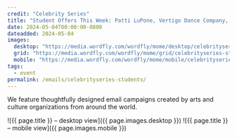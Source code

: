 ```yaml
---
credit: "Celebrity Series"
title: "Student Offers This Week: Patti LuPone, Vertigo Dance Company, and more!!"
date: 2024-05-04T00:00:00-0800
dateadded: 2024-05-04
images:
  desktop: "https://media.wordfly.com/wordfly/mome/desktop/celebrityseries-students.jpg"
  grid: "https://media.wordfly.com/wordfly/mome/grid/celebrityseries-students.jpg"
  mobile: "https://media.wordfly.com/wordfly/mome/mobile/celebrityseries-students.jpg"
tags:
  - event
permalink: /emails/celebrityseries-students/
---
```

We feature thoughtfully designed email campaigns created by arts and culture organizations from around the world.

![{{ page.title }} – desktop view]({{ page.images.desktop }})
![{{ page.title }} – mobile view]({{ page.images.mobile }})
